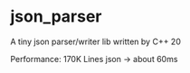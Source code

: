 # json_parser

A tiny json parser/writer lib written by C++ 20

Performance: 170K Lines json -> about 60ms
